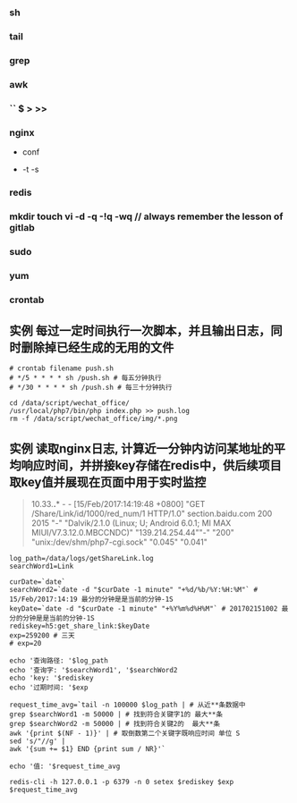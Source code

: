 ### sh

### tail

### grep

### awk

### `` $ > >> 

### nginx

* conf

* -t -s

### redis

### mkdir touch vi -d -q -!q -wq // always remember the lesson of gitlab

### sudo

### yum

### crontab


实例 每过一定时间执行一次脚本，并且输出日志，同时删除掉已经生成的无用的文件
---------

```shell
# crontab filename push.sh
# */5 * * * * sh /push.sh # 每五分钟执行
# */30 * * * * sh /push.sh # 每三十分钟执行

cd /data/script/wechat_office/
/usr/local/php7/bin/php index.php >> push.log
rm -f /data/script/wechat_office/img/*.png
```

实例 读取nginx日志, 计算近一分钟内访问某地址的平均响应时间，并拼接key存储在redis中，供后续项目取key值并展现在页面中用于实时监控
---------

> 10.33.**.*** - - [15/Feb/2017:14:19:48 +0800] "GET /Share/Link/id/1000/red_num/1 HTTP/1.0" section.baidu.com 200 2015 "-" "Dalvik/2.1.0 (Linux; U; Android 6.0.1; MI MAX MIUI/V7.3.12.0.MBCCNDC)" "139.214.254.44""-" "200" "unix:/dev/shm/php7-cgi.sock" "0.045" "0.041"

```shell
log_path=/data/logs/getShareLink.log
searchWord1=Link

curDate=`date`
searchWord2=`date -d "$curDate -1 minute" "+%d/%b/%Y:%H:%M"` # 15/Feb/2017:14:19 最分的分钟是是当前的分钟-1S
keyDate=`date -d "$curDate -1 minute" "+%Y%m%d%H%M"` # 201702151002 最分的分钟是是当前的分钟-1S
rediskey=h5:get_share_link:$keyDate
exp=259200 # 三天
# exp=20

echo '查询路径: '$log_path
echo '查询字: '$searchWord1', '$searchWord2
echo 'key: '$rediskey
echo '过期时间: '$exp

request_time_avg=`tail -n 100000 $log_path | # 从近**条数据中
grep $searchWord1 -m 50000 | # 找到符合关键字1的 最大**条
grep $searchWord2 -m 50000 | # 找到符合关键2的  最大**条
awk '{print $(NF - 1)}' | # 取倒数第二个关键字既响应时间 单位 S
sed 's/"//g' |
awk '{sum += $1} END {print sum / NR}'`

echo '值: '$request_time_avg

redis-cli -h 127.0.0.1 -p 6379 -n 0 setex $rediskey $exp $request_time_avg
```
